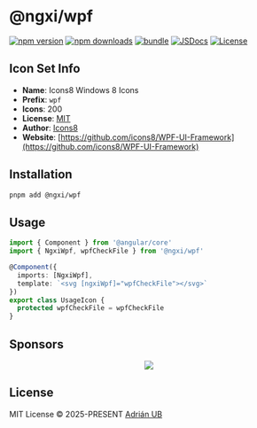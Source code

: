 # @ngxi/wpf

[![npm version][npm-version-src]][npm-version-href]
[![npm downloads][npm-downloads-src]][npm-downloads-href]
[![bundle][bundle-src]][bundle-href]
[![JSDocs][jsdocs-src]][jsdocs-href]
[![License][license-src]][license-href]

## Icon Set Info

- **Name**: Icons8 Windows 8 Icons
- **Prefix**: `wpf`
- **Icons**: 200
- **License**: [MIT]()
- **Author**: [Icons8](https://github.com/icons8/WPF-UI-Framework)
- **Website**: [https://github.com/icons8/WPF-UI-Framework](https://github.com/icons8/WPF-UI-Framework)

## Installation

```sh
pnpm add @ngxi/wpf
```

## Usage

```ts
import { Component } from '@angular/core'
import { NgxiWpf, wpfCheckFile } from '@ngxi/wpf'

@Component({
  imports: [NgxiWpf],
  template: `<svg [ngxiWpf]="wpfCheckFile"></svg>`
})
export class UsageIcon {
  protected wpfCheckFile = wpfCheckFile
}
```

## Sponsors

<p align="center">
  <a href="https://cdn.jsdelivr.net/gh/adrian-ub/static/sponsors.svg">
    <img src='https://cdn.jsdelivr.net/gh/adrian-ub/static/sponsors.svg'/>
  </a>
</p>

## License

MIT License © 2025-PRESENT [Adrián UB](https://github.com/adrian-ub)

<!-- Badges -->

[npm-version-src]: https://img.shields.io/npm/v/@ngxi/wpf?style=flat&colorA=080f12&colorB=1fa669
[npm-version-href]: https://npmjs.com/package/@ngxi/wpf
[npm-downloads-src]: https://img.shields.io/npm/dm/@ngxi/wpf?style=flat&colorA=080f12&colorB=1fa669
[npm-downloads-href]: https://npmjs.com/package/@ngxi/wpf
[bundle-src]: https://img.shields.io/bundlephobia/minzip/@ngxi/wpf?style=flat&colorA=080f12&colorB=1fa669&label=minzip
[bundle-href]: https://bundlephobia.com/result?p=@ngxi/wpf
[license-src]: https://img.shields.io/npm/l/@ngxi/wpf?style=flat&colorA=080f12&colorB=1fa669
[license-href]: https://github.com/adrian-ub/ngxi/blob/main/LICENSE
[jsdocs-src]: https://img.shields.io/badge/jsdocs-reference-080f12?style=flat&colorA=080f12&colorB=1fa669
[jsdocs-href]: https://www.jsdocs.io/package/@ngxi/wpf
